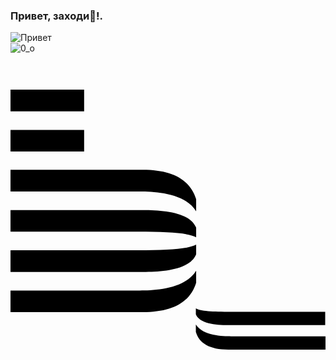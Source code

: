 ### Привет, заходи👋!.   
![Привет](https://media1.giphy.com/media/XCxjzveGa47DOd8zuq/giphy.gif?cid=790b7611de029813e7755f93b988cc32a1f523ea712b7a8b&rid=giphy.gif&ct=g)    
![0_о](https://komarev.com/ghpvc/?username=RUS29TAM)    

<svg role="img" viewBox="0 0 24 24" xmlns="http://www.w3.org/2000/svg"><title>BEM</title><path d="M0 5.163h5.61v1.65H0Zm0-3.065h5.61v1.65H0Zm10.067 6.106H0v1.65h9.69c1.06 0 3.536.024 4.455 1.51v-.92c-.448-1.462-1.768-2.24-4.078-2.24Zm.023 3.065H0v1.65h9.69c2.357 0 3.842.095 4.455.425v-.731c-.471-1.155-2.451-1.344-4.055-1.344Zm-.023 7.78H0V17.4h9.69c1.06 0 3.536-.024 4.455-1.509v.92c-.448 1.461-1.768 2.24-4.078 2.24zm.023-3.065H0v-1.65h9.69c2.357 0 3.842-.094 4.455-.424v.73c-.471 1.156-2.451 1.344-4.055 1.344zm6.507 5.918H24v-1.014h-7.19c-.637 0-2.146-.023-2.688-.896v.566c.26.872 1.06 1.344 2.475 1.344zm-.023-1.863h7.403v-1.013H16.81c-1.439 0-2.334-.047-2.688-.26v.448c.283.708 1.485.825 2.452.825z"/></svg>

<!--
**RUS29TAM/RUS29TAM** is a ✨ _special_ ✨ repository because its `README.md` (this file) appears on your GitHub profile.

Here are some ideas to get you started:

- 🔭 I’m currently working on ...
- 🌱 I’m currently learning ...
- 👯 I’m looking to collaborate on ...
- 🤔 I’m looking for help with ...
- 💬 Ask me about ...
- 📫 How to reach me: ...
- 😄 Pronouns: ...
- ⚡ Fun fact: ...
-->
